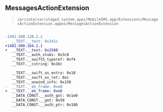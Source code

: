 ## MessagesActionExtension

> `/private/var/staged_system_apps/MobileSMS.app/Extensions/MessagesActionExtension.appex/MessagesActionExtension`

```diff

-1402.500.128.2.2
-  __TEXT.__text: 0x241c
+1402.500.164.2.1
+  __TEXT.__text: 0x2508
   __TEXT.__auth_stubs: 0x3c0
   __TEXT.__swift5_typeref: 0xf4
   __TEXT.__cstring: 0x16c

   __TEXT.__swift_as_entry: 0x10
   __TEXT.__swift_as_ret: 0xc
   __TEXT.__unwind_info: 0x158
-  __TEXT.__eh_frame: 0xe0
+  __TEXT.__eh_frame: 0xe8
   __DATA_CONST.__auth_got: 0x1e0
   __DATA_CONST.__got: 0x50
   __DATA_CONST.__auth_ptr: 0x180

```
